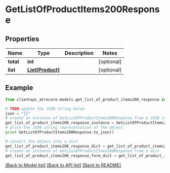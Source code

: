 # GetListOfProductItems200Response


## Properties
Name | Type | Description | Notes
------------ | ------------- | ------------- | -------------
**total** | **int** |  | [optional] 
**list** | [**List[Product]**](Product.md) |  | [optional] 

## Example

```python
from clientapi_atrocore.models.get_list_of_product_items200_response import GetListOfProductItems200Response

# TODO update the JSON string below
json = "{}"
# create an instance of GetListOfProductItems200Response from a JSON string
get_list_of_product_items200_response_instance = GetListOfProductItems200Response.from_json(json)
# print the JSON string representation of the object
print GetListOfProductItems200Response.to_json()

# convert the object into a dict
get_list_of_product_items200_response_dict = get_list_of_product_items200_response_instance.to_dict()
# create an instance of GetListOfProductItems200Response from a dict
get_list_of_product_items200_response_form_dict = get_list_of_product_items200_response.from_dict(get_list_of_product_items200_response_dict)
```
[[Back to Model list]](../README.md#documentation-for-models) [[Back to API list]](../README.md#documentation-for-api-endpoints) [[Back to README]](../README.md)


